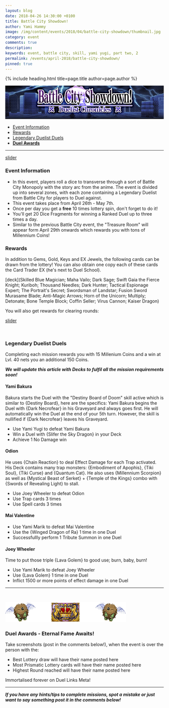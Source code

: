 ```yaml
---
layout: blog
date: 2018-04-26 14:30:00 +0100
title: Battle City Showdown!
author: Yami Hammy
image: /img/content/events/2018/04/battle-city-showdown/thumbnail.jpg
category: event
comments: true
description: 
keywords: event, battle city, skill, yami yugi, part two, 2
permalink: /events/april-2018/battle-city-showdown/
pinned: true
---
```


{% include heading.html title=page.title author=page.author %}

![](/img/content/events/2018/04/battle-city-showdown/banner.png)

- [Event Information](#event-information)
- [Rewards](#rewards)
- [Legendary Duelist Duels](#legendary-duelist-duels)
- **[Duel Awards](#awards)**

---

[slider](/img/content/events/2018/04/battle-city-showdown/slider.jpg)

### Event Information 
- In this event, players roll a dice to transverse through a sort of Battle City Monopoly with the story arc from the anime. The event is divided up into several zones, with each zone containing a Legendary Duelist from Battle City for players to Duel against. 
- This event takes place from April 26th - May 7th.
- Once per day you get a **free** 10 times lottery spin, don't forget to do it!
- You'll get 20 Dice Fragments for winning a Ranked Duel up to three times a day.
- Similar to the previous Battle City event, the "Treasure Room" will appear form April 29th onwards which rewards you with tons of Millennium Coins!

### Rewards

In addition to Gems, Gold, Keys and EX Jewels, the following cards can be drawn from the lottery! You can also obtain one copy each of these cards the Card Trader EX (he's next to Duel School).

[deck](Skilled Blue Magician; Maha Vailo; Dark Sage; Swift Gaia the Fierce Knight; Kuriboh; Thousand Needles; Dark Hunter; Tactical Espionage Expert; The Portrait's Secret; Swordsman of Landstar; Fusion Sword Murasame Blade; Anti-Magic Arrows; Horn of the Unicorn; Multiply; Detonate; Bone Temple Block; Coffin Seller; Virus Cannon; Kaiser Dragon)


You will also get rewards for clearing rounds:

[slider](/img/content/events/2018/04/battle-city-showdown/slider-rewards.jpg)

<br>

### Legendary Duelist Duels

Completing each mission rewards you with 15 Millenium Coins and a win at Lvl. 40 nets you an additional 150 Coins.

***We will update this article with Decks to fulfil all the mission requirements soon!***

#### Yami Bakura

Bakura starts the Duel with the "Destiny Board of Doom" skill active which is similar to {Destiny Board}, here are the specifics: Yami Bakura begins the Duel with {Dark Necrofear} in his Graveyard and always goes first. He will automatically win the Duel at the end of your 5th turn. However, the skill is nullified if {Dark Necrofear} leaves his Graveyard.
- Use Yami Yugi to defeat Yami Bakura
- Win a Duel with {Slifer the Sky Dragon} in your Deck
- Achieve 1 No Damage win

#### Odion 

He uses {Chain Reaction} to deal Effect Damage for each Trap activated. His Deck contains many trap monsters: {Embodiment of Apophis}, {Tiki Soul}, {Tiki Curse} and {Quantum Cat}. He also uses {Millennium Scorpion} as well as {Mystical Beast of Serket} + {Temple of the Kings} combo with {Swords of Revealing Light} to stall.
- Use Joey Wheeler to defeat Odion
- Use Trap cards 3 times
- Use Spell cards 3 times

#### Mai Valentine
- Use Yami Marik to defeat Mai Valentine
- Use the {Winged Dragon of Ra} 1 time in one Duel
- Successfullly perform 1 Tribute Summon in one Duel

#### Joey Wheeler
Time to put those triple {Lava Golem} to good use; burn, baby, burn! 
- Use Yami Marik to defeat Joey Wheeler
- Use {Lava Golem} 1 time in one Duel
- Inflict 1500 or more points of effect damage in one Duel

---

<br>

<a name="awards"></a>

![Banner](/img/content/events/2018/03/superb-tea/duel-awards.png)

### Duel Awards - Eternal Fame Awaits!
 
Take screenshots (post in the comments below!), when the event is over the person with the:
- Best Lottery draw will have their name posted here
- Most Prismatic Lottery cards will have their name posted here
- Highest Round reached will have their name posted here
  
Immortalised forever on Duel Links Meta!

---

***If you have any hints/tips to complete missions, spot a mistake or just want to say something post it in the comments below!***

